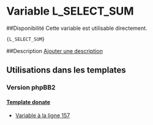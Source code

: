 # Variable L_SELECT_SUM

##Disponibilité
Cette variable est utilisable directement.

```html
{L_SELECT_SUM}
```

##Description
[Ajouter une description](https://fa-tvars.appspot.com/var/L_SELECT_SUM)

## Utilisations dans les templates

### Version phpBB2

#### [Template donate](subsilver/donate.md#readme)
* [Variable &agrave; la ligne 157](../subsilver/donate.tpl#L157)